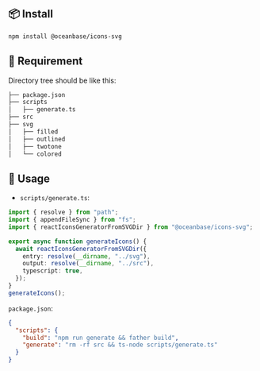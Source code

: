 ## 📦 Install

```bash
npm install @oceanbase/icons-svg
```

## 📢 Requirement

Directory tree should be like this:

```bash
├── package.json
├── scripts
│   ├── generate.ts
├── src
├── svg
│   ├── filled
│   ├── outlined
│   ├── twotone
│   └── colored
```

## 🔨 Usage

- `scripts/generate.ts`:

```ts
import { resolve } from "path";
import { appendFileSync } from "fs";
import { reactIconsGeneratorFromSVGDir } from "@oceanbase/icons-svg";

export async function generateIcons() {
  await reactIconsGeneratorFromSVGDir({
    entry: resolve(__dirname, "../svg"),
    output: resolve(__dirname, "../src"),
    typescript: true,
  });
}
generateIcons();
```

`package.json`:

```json
{
  "scripts": {
    "build": "npm run generate && father build",
    "generate": "rm -rf src && ts-node scripts/generate.ts"
  }
}
```

